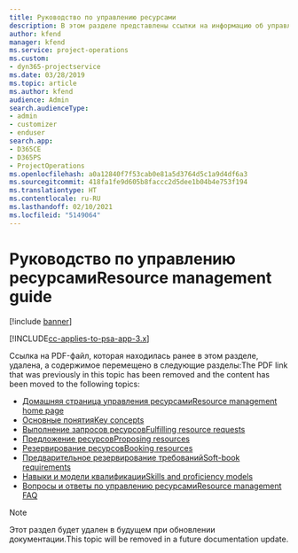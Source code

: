 ```yaml
---
title: Руководство по управлению ресурсами
description: В этом разделе представлены ссылки на информацию об управлении ресурсами в Project Service Automation
author: kfend
manager: kfend
ms.service: project-operations
ms.custom:
- dyn365-projectservice
ms.date: 03/28/2019
ms.topic: article
ms.author: kfend
audience: Admin
search.audienceType:
- admin
- customizer
- enduser
search.app:
- D365CE
- D365PS
- ProjectOperations
ms.openlocfilehash: a0a12840f7f53cab0e81a5d3764d5c1a9d4df6a3
ms.sourcegitcommit: 418fa1fe9d605b8faccc2d5dee1b04b4e753f194
ms.translationtype: HT
ms.contentlocale: ru-RU
ms.lasthandoff: 02/10/2021
ms.locfileid: "5149064"
---
```

# <a name="resource-management-guide"></a><span data-ttu-id="3e4cd-103">Руководство по управлению ресурсами</span><span class="sxs-lookup"><span data-stu-id="3e4cd-103">Resource management guide</span></span>

[!include [banner](../../includes/psa-now-project-operations.md)]

[!INCLUDE[cc-applies-to-psa-app-3.x](../../includes/cc-applies-to-psa-app-3x.md)]

<span data-ttu-id="3e4cd-104">Ссылка на PDF-файл, которая находилась ранее в этом разделе, удалена, а содержимое перемещено в следующие разделы:</span><span class="sxs-lookup"><span data-stu-id="3e4cd-104">The PDF link that was previously in this topic has been removed and the content has been moved to the following topics:</span></span>

- [<span data-ttu-id="3e4cd-105">Домашняя страница управления ресурсами</span><span class="sxs-lookup"><span data-stu-id="3e4cd-105">Resource management home page</span></span>](../resource-management-home-page.md)
- [<span data-ttu-id="3e4cd-106">Основные понятия</span><span class="sxs-lookup"><span data-stu-id="3e4cd-106">Key concepts</span></span>](../reports-key-concepts.md)
- [<span data-ttu-id="3e4cd-107">Выполнение запросов ресурсов</span><span class="sxs-lookup"><span data-stu-id="3e4cd-107">Fulfilling resource requests</span></span>](../resource-management-fulfill-requests.md)
- [<span data-ttu-id="3e4cd-108">Предложение ресурсов</span><span class="sxs-lookup"><span data-stu-id="3e4cd-108">Proposing resources</span></span>](../resource-management-propose-resources.md)
- [<span data-ttu-id="3e4cd-109">Резервирование ресурсов</span><span class="sxs-lookup"><span data-stu-id="3e4cd-109">Booking resources</span></span>](../resource-management-book-resources-scheduleboard.md)
- [<span data-ttu-id="3e4cd-110">Предварительное резервирование требований</span><span class="sxs-lookup"><span data-stu-id="3e4cd-110">Soft-book requirements</span></span>](../resource-management-softbook-requirements.md)
- [<span data-ttu-id="3e4cd-111">Навыки и модели квалификации</span><span class="sxs-lookup"><span data-stu-id="3e4cd-111">Skills and proficiency models</span></span>](../resource-management-skills-proficiency.md)
- [<span data-ttu-id="3e4cd-112">Вопросы и ответы по управлению ресурсами</span><span class="sxs-lookup"><span data-stu-id="3e4cd-112">Resource management FAQ</span></span>](../resource-management-faq.md)

> [!NOTE]
> <span data-ttu-id="3e4cd-113">Этот раздел будет удален в будущем при обновлении документации.</span><span class="sxs-lookup"><span data-stu-id="3e4cd-113">This topic will be removed in a future documentation update.</span></span> 
